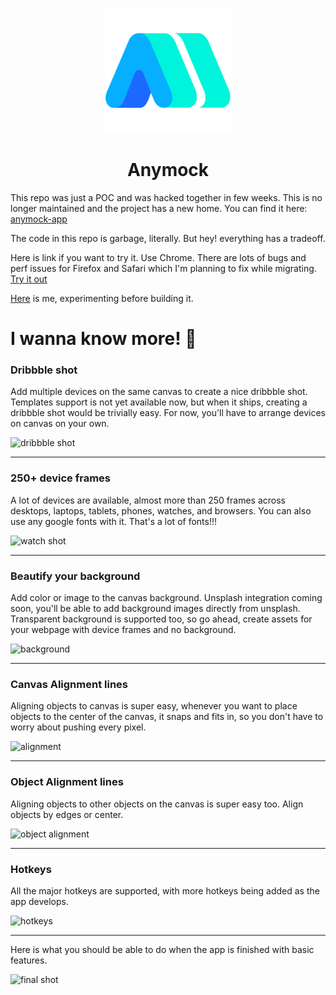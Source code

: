 <p align="center">
  <img src="https://raw.githubusercontent.com/sohaibalam67/anymock/master/src/assets/images/logo.svg" width="200">
</p>
<h1 align="center">Anymock</h1>

This repo was just a POC and was hacked together in few weeks. This is no longer maintained and the project has a new home. You can find it here:
[anymock-app](https://github.com/sohaibalam67/anymock-app)

The code in this repo is garbage, literally. But hey! everything has a tradeoff.

Here is link if you want to try it. Use Chrome. There are lots of bugs and perf issues for Firefox and Safari which I'm planning to fix while migrating.
[Try it out](https://anymock-beta-test.netlify.app/)

[Here](https://github.com/sohaibalam67/mockup-experiment) is me, experimenting before building it.


# I wanna know more! 😬
### Dribbble shot
Add multiple devices on the same canvas to create a nice dribbble shot. Templates support is not yet available now, but when it ships, creating a dribbble shot would be trivially easy. For now, you'll have to arrange devices on canvas on your own.

![dribbble shot](https://pbs.twimg.com/media/Em3ES8ZUcAEI1BR?format=jpg&name=large)

---

### 250+ device frames
A lot of devices are available, almost more than 250 frames across desktops, laptops, tablets, phones, watches, and browsers. You can also use any google fonts with it. That's a lot of fonts!!!

![watch shot](https://pbs.twimg.com/media/Em3EqgvUUAAHeOd?format=jpg&name=4096x4096)
  
---

### Beautify your background
Add color or image to the canvas background. Unsplash integration coming soon, you'll be able to add background images directly from unsplash. Transparent background is supported too, so go ahead, create assets for your webpage with device frames and no background.

![background](https://pbs.twimg.com/media/Em3IJoNVQAEtJbi?format=jpg&name=large)

---

### Canvas Alignment lines
Aligning objects to canvas is super easy, whenever you want to place objects to the center of the canvas, it snaps and fits in, so you don't have to worry about pushing every pixel.

![alignment](https://pbs.twimg.com/media/Em3IMbmVkAAET5C?format=jpg&name=4096x4096)

---

### Object Alignment lines
Aligning objects to other objects on the canvas is super easy too. Align objects by edges or center.

![object alignment](https://pbs.twimg.com/media/Em3IOQKVEAA2dtq?format=jpg&name=4096x4096)

---

### Hotkeys
All the major hotkeys are supported, with more hotkeys being added as the app develops.

![hotkeys](https://pbs.twimg.com/media/Em3MqgiUcAAD6ja?format=jpg&name=4096x4096)

---

Here is what you should be able to do when the app is finished with basic features.

![final shot](https://pbs.twimg.com/media/Em32_GDVQAA-7xc?format=jpg&name=large)
